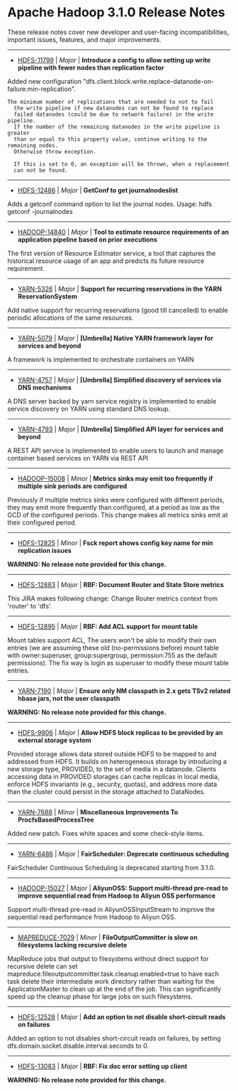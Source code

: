 
<!---
# Licensed to the Apache Software Foundation (ASF) under one
# or more contributor license agreements.  See the NOTICE file
# distributed with this work for additional information
# regarding copyright ownership.  The ASF licenses this file
# to you under the Apache License, Version 2.0 (the
# "License"); you may not use this file except in compliance
# with the License.  You may obtain a copy of the License at
#
#     http://www.apache.org/licenses/LICENSE-2.0
#
# Unless required by applicable law or agreed to in writing, software
# distributed under the License is distributed on an "AS IS" BASIS,
# WITHOUT WARRANTIES OR CONDITIONS OF ANY KIND, either express or implied.
# See the License for the specific language governing permissions and
# limitations under the License.
-->
# Apache Hadoop  3.1.0 Release Notes

These release notes cover new developer and user-facing incompatibilities, important issues, features, and major improvements.


---

* [HDFS-11799](https://issues.apache.org/jira/browse/HDFS-11799) | *Major* | **Introduce a config to allow setting up write pipeline with fewer nodes than replication factor**

Added new configuration "dfs.client.block.write.replace-datanode-on-failure.min-replication".
     
    The minimum number of replications that are needed to not to fail
      the write pipeline if new datanodes can not be found to replace
      failed datanodes (could be due to network failure) in the write pipeline.
      If the number of the remaining datanodes in the write pipeline is greater
      than or equal to this property value, continue writing to the remaining nodes.
      Otherwise throw exception.

      If this is set to 0, an exception will be thrown, when a replacement
      can not be found.


---

* [HDFS-12486](https://issues.apache.org/jira/browse/HDFS-12486) | *Major* | **GetConf to get journalnodeslist**

Adds a getconf command option to list the journal nodes.
Usage: hdfs getconf -journalnodes


---

* [HADOOP-14840](https://issues.apache.org/jira/browse/HADOOP-14840) | *Major* | **Tool to estimate resource requirements of an application pipeline based on prior executions**

The first version of Resource Estimator service, a tool that captures the historical resource usage of an app and predicts its future resource requirement.


---

* [YARN-5326](https://issues.apache.org/jira/browse/YARN-5326) | *Major* | **Support for recurring reservations in the YARN ReservationSystem**

Add native support for recurring reservations (good till cancelled) to enable  periodic allocations of the same resources.


---

* [YARN-5079](https://issues.apache.org/jira/browse/YARN-5079) | *Major* | **[Umbrella] Native YARN framework layer for services and beyond**

A framework is implemented to orchestrate containers on YARN


---

* [YARN-4757](https://issues.apache.org/jira/browse/YARN-4757) | *Major* | **[Umbrella] Simplified discovery of services via DNS mechanisms**

A DNS server backed by yarn service registry is implemented to enable service discovery on YARN using standard DNS lookup.


---

* [YARN-4793](https://issues.apache.org/jira/browse/YARN-4793) | *Major* | **[Umbrella] Simplified API layer for services and beyond**

A REST API service is implemented to enable users to launch and manage container based services on YARN via REST API


---

* [HADOOP-15008](https://issues.apache.org/jira/browse/HADOOP-15008) | *Minor* | **Metrics sinks may emit too frequently if multiple sink periods are configured**

Previously if multiple metrics sinks were configured with different periods, they may emit more frequently than configured, at a period as low as the GCD of the configured periods. This change makes all metrics sinks emit at their configured period.


---

* [HDFS-12825](https://issues.apache.org/jira/browse/HDFS-12825) | *Minor* | **Fsck report shows config key name for min replication issues**

**WARNING: No release note provided for this change.**


---

* [HDFS-12883](https://issues.apache.org/jira/browse/HDFS-12883) | *Major* | **RBF: Document Router and State Store metrics**

This JIRA makes following change:
Change Router metrics context from 'router' to 'dfs'.


---

* [HDFS-12895](https://issues.apache.org/jira/browse/HDFS-12895) | *Major* | **RBF: Add ACL support for mount table**

Mount tables support ACL, The users won't be able to modify their own entries (we are assuming these old (no-permissions before) mount table with owner:superuser, group:supergroup, permission:755 as the default permissions).  The fix way is login as superuser to modify these mount table entries.


---

* [YARN-7190](https://issues.apache.org/jira/browse/YARN-7190) | *Major* | **Ensure only NM classpath in 2.x gets TSv2 related hbase jars, not the user classpath**

**WARNING: No release note provided for this change.**


---

* [HDFS-9806](https://issues.apache.org/jira/browse/HDFS-9806) | *Major* | **Allow HDFS block replicas to be provided by an external storage system**

Provided storage allows data stored outside HDFS to be mapped to and addressed from HDFS. It builds on heterogeneous storage by introducing a new storage type, PROVIDED, to the set of media in a datanode. Clients accessing data in PROVIDED storages can cache replicas in local media, enforce HDFS invariants (e.g., security, quotas), and address more data than the cluster could persist in the storage attached to DataNodes.


---

* [YARN-7688](https://issues.apache.org/jira/browse/YARN-7688) | *Minor* | **Miscellaneous Improvements To ProcfsBasedProcessTree**

Added new patch.  Fixes white spaces and some check-style items.


---

* [YARN-6486](https://issues.apache.org/jira/browse/YARN-6486) | *Major* | **FairScheduler: Deprecate continuous scheduling**

FairScheduler Continuous Scheduling is deprecated starting from 3.1.0.


---

* [HADOOP-15027](https://issues.apache.org/jira/browse/HADOOP-15027) | *Major* | **AliyunOSS: Support multi-thread pre-read to improve sequential read from Hadoop to Aliyun OSS performance**

Support multi-thread pre-read in AliyunOSSInputStream to improve the sequential read performance from Hadoop to Aliyun OSS.


---

* [MAPREDUCE-7029](https://issues.apache.org/jira/browse/MAPREDUCE-7029) | *Minor* | **FileOutputCommitter is slow on filesystems lacking recursive delete**

MapReduce jobs that output to filesystems without direct support for recursive delete can set mapreduce.fileoutputcommitter.task.cleanup.enabled=true to have each task delete their intermediate work directory rather than waiting for the ApplicationMaster to clean up at the end of the job. This can significantly speed up the cleanup phase for large jobs on such filesystems.


---

* [HDFS-12528](https://issues.apache.org/jira/browse/HDFS-12528) | *Major* | **Add an option to not disable short-circuit reads on failures**

Added an option to not disables short-circuit reads on failures, by setting dfs.domain.socket.disable.interval.seconds to 0.


---

* [HDFS-13083](https://issues.apache.org/jira/browse/HDFS-13083) | *Major* | **RBF: Fix doc error setting up client**

**WARNING: No release note provided for this change.**



